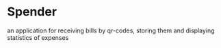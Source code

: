 # Spender
an application for receiving bills by qr-codes, storing them and displaying statistics of expenses
